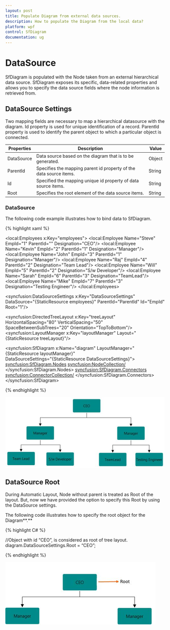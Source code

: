 ```yaml
---
layout: post
title: Populate Diagram from external data sources.
description: How to populate the Diagram from the local data?
platform: wpf
control: SfDiagram
documentation: ug
---
```


# DataSource

SfDiagram is populated with the Node taken from an external hierarchical data source. SfDiagram exposes its specific, data-related properties and allows you to specify the data source fields where the node information is retrieved from.

## DataSource Settings

Two mapping fields are necessary to map a hierarchical datasource with the diagram. Id property is used for unique identification of a record. ParentId property is used to identify the parent object to which a particular object is connected.

| Properties | Description | Value |
|---|---|---|
| DataSource | Data source based on the diagram that is to be generated. | Object |
| ParentId | Specifies the mapping parent id property of the data source items. | String |
| Id | Specified the mapping unique id property of data source items. | String |
| Root | Specifies the root element of the data source items. | String |

### DataSource

The following code example illustrates how to bind data to SfDiagram.

{% highlight xaml %}

<!-- Initializes the employee colletion-->
<local:Employees x:Key="employees">
    <local:Employee Name="Steve" EmpId="1" ParentId="" Designation="CEO"/>
    <local:Employee Name="Kevin" EmpId="2" ParentId="1" Designation="Manager"/>
    <local:Employee Name="John" EmpId="3" ParentId="1" Designation="Manager"/>
    <local:Employee Name="Raj" EmpId="4" ParentId="2" Designation="Team Lead"/>
    <local:Employee Name="Will" EmpId="5" ParentId="2" Designation="S/w Developer"/>
    <local:Employee Name="Sarah" EmpId="6" ParentId="3" Designation="TeamLead"/>
    <local:Employee Name="Mike" EmpId="7" ParentId="3" Designation="Testing Engineer"/>
</local:Employees>

<!--Initializes the DataSourceSettings -->
<syncfusion:DataSourceSettings x:Key="DataSourceSettings" DataSource="{StaticResource employees}"
                               ParentId="ParentId" Id="EmpId" Root="1"/>
               
<!--Initializes the Layout-->                
<syncfusion:DirectedTreeLayout x:Key="treeLayout" HorizontalSpacing="80" VerticalSpacing="50" 
                               SpaceBetweenSubTrees="20" Orientation="TopToBottom"/>
<syncfusion:LayoutManager x:Key="layoutManager" Layout="{StaticResource treeLayout}"/>                               
         
<!--Initializes the SfDiagram-->          
<syncfusion:SfDiagram x:Name="diagram" LayoutManager="{StaticResource layoutManager}"                           
                      DataSourceSettings="{StaticResource DataSourceSettings}">
    <!--Initializes the NodeCollection-->                  
    <syncfusion:SfDiagram.Nodes>
        <syncfusion:NodeCollection/>
    </syncfusion:SfDiagram.Nodes>
    <!--Initializes the ConnectorCollection-->
    <syncfusion:SfDiagram.Connectors>
        <syncfusion:ConnectorCollection/>
    </syncfusion:SfDiagram.Connectors>
</syncfusion:SfDiagram>

{% endhighlight %}

![](DataSource_images/DataSource_img1.png)

## DataSource Root

During Automatic Layout, Node without parent is treated as Root of the layout. But, now we have provided the option to specify this Root by using the DataSource settings.

The following code illustrates how to specify the root object for the Diagram**.**

{% highlight C# %}

//Object with id “CEO”, is considered as root of tree layout.
diagram.DataSourceSettings.Root = “CEO”;

{% endhighlight %}

![](DataSource_images/DataSource_img2.jpeg)
